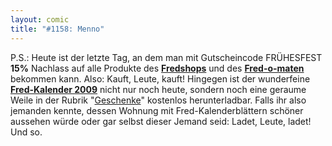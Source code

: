 ```yaml
---
layout: comic
title: "#1158: Menno"
---
```


P.S.:
Heute ist der letzte Tag, an dem man mit Gutscheincode FRÜHESFEST <strong>15%</strong> Nachlass auf alle Produkte des <a href="http://fredshop.spreadshirt.net/de/DE/Shop"><strong>Fredshops</strong></a> und des <a href="http://fred-o-mat.spreadshirt.net/de/DE/Shop"><strong>Fred-o-maten</strong></a> bekommen kann. Also: Kauft, Leute, kauft!
Hingegen ist der wunderfeine <a href="http://www.fonflatter.de/dateien/kalender_fonflatter_2009.pdf"><strong>Fred-Kalender 2009</strong></a> nicht nur noch heute, sondern noch eine geraume Weile in der Rubrik "<a href="http://www.fonflatter.de/geschenke">Geschenke</a>" kostenlos herunterladbar. Falls ihr also jemanden kennte, dessen Wohnung mit Fred-Kalenderblättern schöner aussehen würde oder gar selbst dieser Jemand seid: Ladet, Leute, ladet!
Und so.
